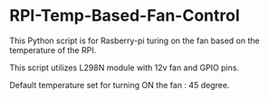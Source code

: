 # RPI-Temp-Based-Fan-Control


This Python script is for Rasberry-pi turing on the fan based on the temperature of the RPI. 

This script utilizes L298N module with 12v fan and GPIO pins.

Default temperature set for turning ON the fan : 45 degree.



